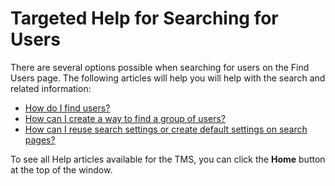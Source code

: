 # Targeted Help for Searching for Users

There are several options possible when searching for users on the Find Users page. The following articles will help you will help with the search and related information: 

- [How do I find users?](../tms-administrators/users/student-management/find-users.md)
- [How can I create a way to find a group of users?](../tms-administrators/users/student-management/create-way-to-find-group-of-users.md)
- [How can I reuse search settings or create default settings on search pages?](../tms-administrators/tms-fundamentals/reuse-search-settings-or-create-default-settings-on-search-pages.md)

To see all Help articles available for the TMS, you can click the **Home** button at the top of the window.